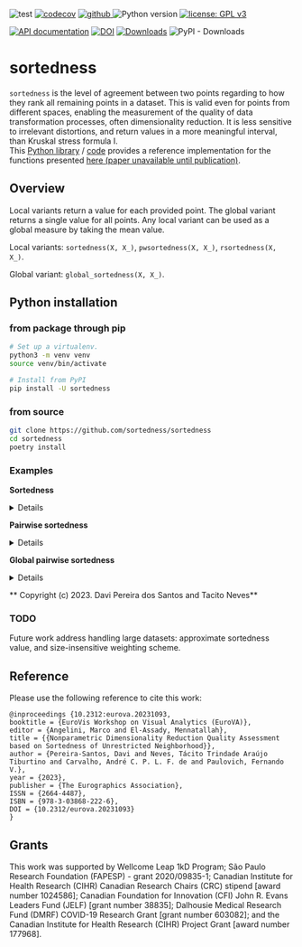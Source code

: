 ![test](https://github.com/sortedness/sortedness/workflows/test/badge.svg)
[![codecov](https://codecov.io/gh/sortedness/sortedness/branch/main/graph/badge.svg)](https://codecov.io/gh/sortedness/sortedness)
<a href="https://pypi.org/project/sortedness">
<img src="https://img.shields.io/github/v/release/sortedness/sortedness?display_name=tag&sort=semver&color=blue" alt="github">
</a>
![Python version](https://img.shields.io/badge/python-3.8+-blue.svg)
[![license: GPL v3](https://img.shields.io/badge/License-GPLv3-blue.svg)](https://www.gnu.org/licenses/gpl-3.0)

<!-- [![arXiv](https://img.shields.io/badge/arXiv-2109.06028-b31b1b.svg?style=flat-square)](https://arxiv.org/abs/2109.06028) --->
[![API documentation](https://img.shields.io/badge/doc-API%20%28auto%29-a0a0a0.svg)](https://sortedness.github.io/sortedness)
[![DOI](https://zenodo.org/badge/513273889.svg)](https://zenodo.org/badge/latestdoi/513273889)
[![Downloads](https://static.pepy.tech/badge/sortedness)](https://pepy.tech/project/sortedness)
![PyPI - Downloads](https://img.shields.io/pypi/dm/sortedness)


# sortedness

`sortedness` is the level of agreement between two points regarding to how they rank all remaining points in a dataset.
This is valid even for points from different spaces, enabling the measurement of the quality of data transformation processes, often dimensionality reduction.
It is less sensitive to irrelevant distortions, and return values in a more meaningful interval, than Kruskal stress formula I.
<br>This [Python library](https://pypi.org/project/sortedness) / [code](https://github.com/sortedness/sortedness) provides a reference implementation for the functions presented [here (paper unavailable until publication)](https://scholar.google.com/scholar?hl=en&as_sdt=0%2C5&q=Nonparametric+Dimensionality+Reduction+Quality+Assessment+based+on+Sortedness+of+Unrestricted+Neighborhood&btnG=).

## Overview
Local variants return a value for each provided point. The global variant returns a single value for all points.
Any local variant can be used as a global measure by taking the mean value.

Local variants: `sortedness(X, X_)`, `pwsortedness(X, X_)`, `rsortedness(X, X_)`.

Global variant: `global_sortedness(X, X_)`.

## Python installation
### from package through pip
```bash
# Set up a virtualenv. 
python3 -m venv venv
source venv/bin/activate

# Install from PyPI
pip install -U sortedness
```

### from source
```bash
git clone https://github.com/sortedness/sortedness
cd sortedness
poetry install
```


### Examples

**Sortedness**
<details>
<p>

```python3

import numpy as np
from numpy.random import permutation
from sklearn.decomposition import PCA

from sortedness import sortedness

# Some synthetic data.
mean = (1, 2)
cov = np.eye(2)
rng = np.random.default_rng(seed=0)
original = rng.multivariate_normal(mean, cov, size=12)
projected2 = PCA(n_components=2).fit_transform(original)
projected1 = PCA(n_components=1).fit_transform(original)
np.random.seed(0)
projectedrnd = permutation(original)

# Print `min`, `mean`, and `max` values.
s = sortedness(original, original)
print(min(s), sum(s) / len(s), max(s))
"""
1.0 1.0 1.0
"""
```

```python3

s = sortedness(original, projected2)
print(min(s), sum(s) / len(s), max(s))
"""
1.0 1.0 1.0
"""
```

```python3

s = sortedness(original, projected1)
print(min(s), sum(s) / len(s), max(s))
"""
0.393463224666 0.7565797804351666 0.944810120534
"""
```

```python3

s = sortedness(original, projectedrnd)
print(min(s), sum(s) / len(s), max(s))
"""
-0.648305479567 -0.09539895194975 0.397019507592
"""
```

```python3

# Single point fast calculation.
s = sortedness(original, projectedrnd, 2)
print(s)
"""
0.231079547491
"""
```


</p>
</details>

**Pairwise sortedness**
<details>
<p>

```python3

import numpy as np
from numpy.random import permutation
from sklearn.decomposition import PCA

from sortedness import pwsortedness

# Some synthetic data.
mean = (1, 2)
cov = np.eye(2)
rng = np.random.default_rng(seed=0)
original = rng.multivariate_normal(mean, cov, size=12)
projected2 = PCA(n_components=2).fit_transform(original)
projected1 = PCA(n_components=1).fit_transform(original)
np.random.seed(0)
projectedrnd = permutation(original)

# Print `min`, `mean`, and `max` values.
s = pwsortedness(original, original)
print(min(s), sum(s) / len(s), max(s))
"""
1.0 1.0 1.0
"""
```

```python3

s = pwsortedness(original, projected2)
print(min(s), sum(s) / len(s), max(s))
"""
1.0 1.0 1.0
"""
```

```python3

s = pwsortedness(original, projected1)
print(min(s), sum(s) / len(s), max(s))
"""
0.649315577592 0.7534291438323333 0.834601601062
"""
```

```python3

s = pwsortedness(original, projectedrnd)
print(min(s), sum(s) / len(s), max(s))
"""
-0.168611098044 -0.07988253899799999 0.14442446342
"""
```

```python3

# Single point fast calculation.
s = pwsortedness(original, projectedrnd, 2)
print(s)
"""
0.036119718802
"""
```


</p>
</details>

**Global pairwise sortedness**
<details>
<p>

```python3

import numpy as np
from numpy.random import permutation
from sklearn.decomposition import PCA

from sortedness import global_pwsortedness

# Some synthetic data.
mean = (1, 2)
cov = np.eye(2)
rng = np.random.default_rng(seed=0)
original = rng.multivariate_normal(mean, cov, size=12)
projected2 = PCA(n_components=2).fit_transform(original)
projected1 = PCA(n_components=1).fit_transform(original)
np.random.seed(0)
projectedrnd = permutation(original)

# Print measurement result and p-value.
s = global_pwsortedness(original, original)
print(list(s))
"""
[1.0, 3.6741408919675163e-93]
"""
```

```python3

s = global_pwsortedness(original, projected2)
print(list(s))
"""
[1.0, 3.6741408919675163e-93]
"""
```

```python3

s = global_pwsortedness(original, projected1)
print(list(s))
"""
[0.7715617715617715, 5.240847664048334e-20]
"""
```

```python3

s = global_pwsortedness(original, projectedrnd)
print(list(s))
"""
[-0.06107226107226107, 0.46847188611226276]
"""
```


</p>
</details>


** Copyright (c) 2023. Davi Pereira dos Santos and Tacito Neves**


### TODO
Future work address handling large datasets: approximate sortedness value, and size-insensitive weighting scheme.

## Reference
Please use the following reference to cite this work:
```
@inproceedings {10.2312:eurova.20231093,
booktitle = {EuroVis Workshop on Visual Analytics (EuroVA)},
editor = {Angelini, Marco and El-Assady, Mennatallah},
title = {{Nonparametric Dimensionality Reduction Quality Assessment based on Sortedness of Unrestricted Neighborhood}},
author = {Pereira-Santos, Davi and Neves, Tácito Trindade Araújo Tiburtino and Carvalho, André C. P. L. F. de and Paulovich, Fernando V.},
year = {2023},
publisher = {The Eurographics Association},
ISSN = {2664-4487},
ISBN = {978-3-03868-222-6},
DOI = {10.2312/eurova.20231093}
}
```

## Grants
This work was supported by Wellcome Leap 1kD Program; São
Paulo Research Foundation (FAPESP) - grant 2020/09835-1; Canadian Institute for Health Research (CIHR) Canadian Research
Chairs (CRC) stipend [award number 1024586]; Canadian Foundation for Innovation (CFI) John R. Evans Leaders Fund (JELF)
[grant number 38835]; Dalhousie Medical Research Fund (DMRF)
COVID-19 Research Grant [grant number 603082]; and the Canadian Institute for Health Research (CIHR) Project Grant [award
number 177968].

